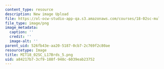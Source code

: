 ```yaml
---
content_type: resource
description: New image Upload
file: https://ol-ocw-studio-app-qa.s3.amazonaws.com/courses/18-02sc-multivariable-calculus-fall-2010/a84217b73cf9188f948c6039eab23752_MIT18_02SC_L17Brds_5.png
file_type: image/png
image_metadata:
  caption: ''
  credit: ''
  image-alt: ''
parent_uid: 526fb43e-aa20-5187-0cb7-2c769f2c80ae
resourcetype: Image
title: MIT18_02SC_L17Brds_5.png
uid: a84217b7-3cf9-188f-948c-6039eab23752
---
```


